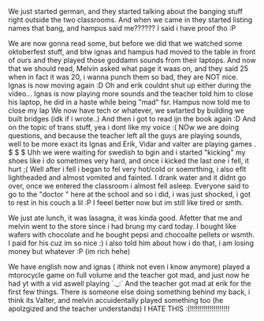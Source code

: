 
We just started german, and they started talking about the banging stuff right outside the two classrooms. And when we came in they started listing names that bang, and hampus said me?????? I said i have proof tho :P

We are now gonna read some, but before we did that we watched some oktoberfest stuff, and btw ignas and hampus had moved to the table in front of ours and they played those goddamn sounds from their laptops. And now that we should read, Melvin asked what page it waas on, and they said 25 when in fact it was 20, i wanna punch them so bad, they are NOT nice.
Ignas is now moving again :D Oh and erik couldnt shut up either during the video... Ignas is now playing more sounds and the teacher told him to close his laptop, he did in a haste while being "mad" fsr. Hampus now told me to close my lap
We now have tech or whatever, we swtarted by building we built bridges (idk if i wrote..) And then i got to read ijn the book again :D
And on the topic of trans stuff, yea i dont like my voice :(
NOw we are doing questions, and because the teacher left all the guys are playing sounds, well to be more exact its Ignas and Erik, Vidar and valter are playing games .
$
$
$
Uhh we were waiting for swedish to bgin and i started "kicking" my shoes like i do sometimes very hard, and once i kicked the last one i fell, it hurt  ;(
Well after i fell i began to fel very hot/cold or soemrthing, i also eflt lightheaded and almost vomited and fainted. I drank water and it didnt go over, once we entered the classroom i almost fell asleep. Everyone said to go to the "doctor " here at the school and so i did, i was just shocked, i got to rest in his couch a lil :P
I feeel better now but im still like tired or smth.

We just ate lunch, it was lasagna, it was kinda good.
Afetter that me and melvin went to the store since i had brung my card today. I bought like wafers with chocolate and he bought pepsi and chocoalte pellets or wsmth. I paid for his cuz im so nice :) i also told him about how i do that, i am losing money but whatever :P
(im rich hehe)

We have english now and ignas ( ithink not even i know anymore) played a mtorocycle game on full volume and the teacher got mad, and just now he had yt with a vid aswell playing `._:´ And the teacher got mad at erik for the first few things. There is someone else doing something behind my back, i think its Valter, and melvin accuidentally played something too (he apolzgized and the teacher understands) I HATE THIS :(!!!!!!!!!!!!!!!!!!!!
